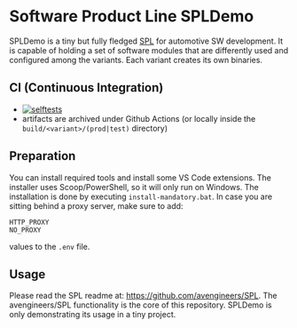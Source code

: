 # Software Product Line SPLDemo

SPLDemo is a tiny but fully fledged [SPL](https://en.wikipedia.org/wiki/Software_product_line) for automotive SW development. It is capable of holding a set of software modules that are differently used and configured among the variants. Each variant creates its own binaries.

## CI (Continuous Integration)

* [![selftests](https://github.com/avengineers/spldemo/actions/workflows/test.yml/badge.svg)](https://github.com/avengineers/spldemo/actions/workflows/test.yml)
* artifacts are archived under Github Actions (or locally inside the `build/<variant>/(prod|test)` directory)

## Preparation

You can install required tools and install some VS Code extensions. The installer uses Scoop/PowerShell, so it will only run on Windows. The installation is done by executing `install-mandatory.bat`. In case you are sitting behind a proxy server, make sure to add:

```
HTTP_PROXY
NO_PROXY
```

values to the `.env` file.

## Usage

Please read the SPL readme at: https://github.com/avengineers/SPL. The avengineers/SPL functionality is the core of this repository. SPLDemo is only demonstrating its usage in a tiny project.